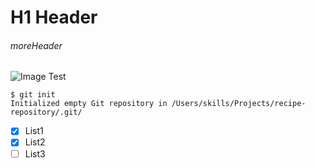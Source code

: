 # H1 Header
###### moreHeader
![Image Test](https://octodex.github.com/images/yaktocat.png)
```
$ git init
Initialized empty Git repository in /Users/skills/Projects/recipe-repository/.git/
```
- [x] List1
- [x] List2
- [ ] List3
